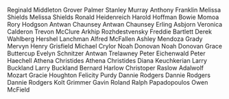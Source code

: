Reginald Middleton
Grover Palmer
Stanley Murray
Anthony Franklin
Melissa Shields
Melissa Shields
Ronald Heidenreich
Harold Hoffman
Bowie Momoa
Rory Hodgson
Antwan Chaunsey
Antwan Chaunsey
Erling Asbjorn
Veronica Calderon
Trevon McClure
Arkhip Rozhdestvensky
Freddie Bartlett
Derek Wahlberg
Hershel Lanchman
Alfred McFallen
Ashley Mendoza
Grady Mervyn
Henry Grisfield
Michael Crylor
Noah Donovan
Noah Donovan
Grace Buttercup
Evelyn Schnitzer
Antwan Trelawney
Peter Eichenwald
Peter Haechell
Athena Christides
Athena Christides
Diana Keuchkerian
Larry Buckland
Larry Buckland
Bernard Harlow
Christoper Raslow
Adalwolf Mozart
Gracie Houghton
Felicity Purdy
Dannie Rodgers
Dannie Rodgers
Dannie Rodgers
Kolt Grimmer
Gavin Roland
Ralph Papadopoulos
Owen McField
